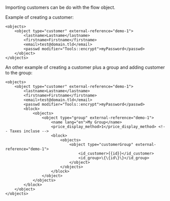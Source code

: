Importing customers can be do with the flow object.

Example of creating a customer:

```
<objects>
	<object type="customer" external-reference="demo-1">
		<lastname>Lastname</lastname>
		<firstname>Firstname</firstname>
		<email>test@domain.tld</email>
		<passwd modifier="Tools::encrypt">myPassword</passwd>
	</object>
</objects>
```

An other example of creating a customer plus a group and adding customer to the group:

```
<objects>
	<object type="customer" external-reference="demo-1">
		<lastname>Lastname</lastname>
		<firstname>Firstname</firstname>
		<email>test@domain.tld</email>
		<passwd modifier="Tools::encrypt">myPassword</passwd>
		<block>
			<objects>
				<object type="group" external-reference="demo-1">
					<name lang="en">My Group</name>
					<price_display_method>1</price_display_method> <!-- Taxes incluse -->
					<block>
						<objects>
							<object type="customerGroup" external-reference="demo-1">
								<id_customer>{{id}}</id_customer>
								<id_group>\{\{id\}\}</id_group>
							</object>
						</objects>
					</block>
				</object>
			</objects>
		</block>
	</object>
</objects>
```
